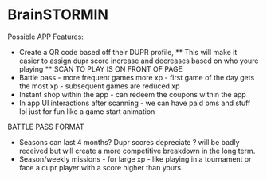 # BrainSTORMIN

Possible APP Features:

* Create a QR code based off their DUPR profile,
** This will make it easier to assign dupr score increase and decreases based on who youre playing 
** SCAN TO PLAY IS ON FRONT OF PAGE
* Battle pass - more frequent games more xp - first game of the day gets the most xp - subsequent games are reduced xp 
* Instant shop within the app - can redeem the coupons within the app 
* In app UI interactions after scanning - we can have paid bms and stuff lol just for fun like a game start animation 



BATTLE PASS FORMAT 
* Seasons can last 4 months? Dupr scores depreciate ? will be badly received but will create a more competitive breakdown in the long term.
* Season/weekly missions - for large xp - like playing in a tournament or face a dupr player with a score higher than yours 

